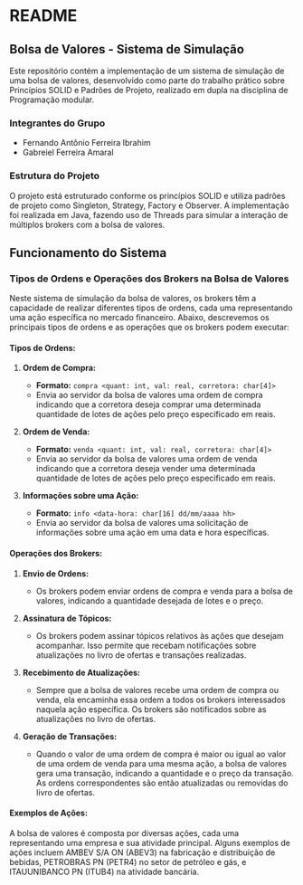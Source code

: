# README

## Bolsa de Valores - Sistema de Simulação

Este repositório contém a implementação de um sistema de simulação de uma bolsa de valores, desenvolvido como parte do trabalho prático sobre Princípios SOLID e Padrões de Projeto, realizado em dupla na disciplina de Programação modular.

### Integrantes do Grupo
- Fernando Antônio Ferreira Ibrahim
- Gabreiel Ferreira Amaral

### Estrutura do Projeto
O projeto está estruturado conforme os princípios SOLID e utiliza padrões de projeto como Singleton, Strategy, Factory e Observer. A implementação foi realizada em Java, fazendo uso de Threads para simular a interação de múltiplos brokers com a bolsa de valores.

## Funcionamento do Sistema

### Tipos de Ordens e Operações dos Brokers na Bolsa de Valores

Neste sistema de simulação da bolsa de valores, os brokers têm a capacidade de realizar diferentes tipos de ordens, cada uma representando uma ação específica no mercado financeiro. Abaixo, descrevemos os principais tipos de ordens e as operações que os brokers podem executar:

#### Tipos de Ordens:

1. **Ordem de Compra:**
   - **Formato:** `compra <quant: int, val: real, corretora: char[4]>`
   - Envia ao servidor da bolsa de valores uma ordem de compra indicando que a corretora deseja comprar uma determinada quantidade de lotes de ações pelo preço especificado em reais.

2. **Ordem de Venda:**
   - **Formato:** `venda <quant: int, val: real, corretora: char[4]>`
   - Envia ao servidor da bolsa de valores uma ordem de venda indicando que a corretora deseja vender uma determinada quantidade de lotes de ações pelo preço especificado em reais.

3. **Informações sobre uma Ação:**
   - **Formato:** `info <data-hora: char[16] dd/mm/aaaa hh>`
   - Envia ao servidor da bolsa de valores uma solicitação de informações sobre uma ação em uma data e hora específicas.

#### Operações dos Brokers:

1. **Envio de Ordens:**
   - Os brokers podem enviar ordens de compra e venda para a bolsa de valores, indicando a quantidade desejada de lotes e o preço.

2. **Assinatura de Tópicos:**
   - Os brokers podem assinar tópicos relativos às ações que desejam acompanhar. Isso permite que recebam notificações sobre atualizações no livro de ofertas e transações realizadas.

3. **Recebimento de Atualizações:**
   - Sempre que a bolsa de valores recebe uma ordem de compra ou venda, ela encaminha essa ordem a todos os brokers interessados naquela ação específica. Os brokers são notificados sobre as atualizações no livro de ofertas.

4. **Geração de Transações:**
   - Quando o valor de uma ordem de compra é maior ou igual ao valor de uma ordem de venda para uma mesma ação, a bolsa de valores gera uma transação, indicando a quantidade e o preço da transação. As ordens correspondentes são então atualizadas ou removidas do livro de ofertas.


#### Exemplos de Ações:
A bolsa de valores é composta por diversas ações, cada uma representando uma empresa e sua atividade principal. Alguns exemplos de ações incluem AMBEV S/A ON (ABEV3) na fabricação e distribuição de bebidas, PETROBRAS PN (PETR4) no setor de petróleo e gás, e ITAUUNIBANCO PN (ITUB4) na atividade bancária.
